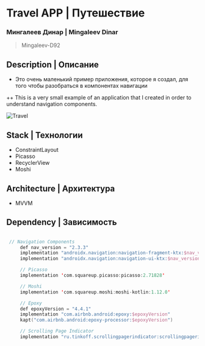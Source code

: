 # Travel APP | Путешествие

### Мингалеев Динар | Mingaleev Dinar
> Mingaleev-D92

## Description | Описание

+ Это очень маленький пример приложения, которое я создал, для того чтобы разобраться в компонентах навигации

 ++ This is a very small example of an application that I created in order to understand navigation components.


![Travel](https://user-images.githubusercontent.com/61611031/165486434-8542fa62-4df6-40c2-af58-8c530a822687.gif)

## Stack | Технологии

 + ConstraintLayout
 + Picasso
 + RecyclerView
 + Moshi

## Architecture | Архитектура

 + MVVM

## Dependency | Зависимость

```kotlin

 // Navigation Components
     def nav_version = "2.3.3"
     implementation "androidx.navigation:navigation-fragment-ktx:$nav_version"
     implementation "androidx.navigation:navigation-ui-ktx:$nav_version"

     // Picasso
     implementation 'com.squareup.picasso:picasso:2.71828'

     // Moshi
     implementation 'com.squareup.moshi:moshi-kotlin:1.12.0'

     // Epoxy
     def epoxyVersion = "4.4.1"
     implementation "com.airbnb.android:epoxy:$epoxyVersion"
     kapt("com.airbnb.android:epoxy-processor:$epoxyVersion")

     // Scrolling Page Indicator
     implementation "ru.tinkoff.scrollingpagerindicator:scrollingpagerindicator:1.0.6"

```
